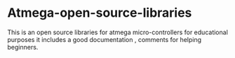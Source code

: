 # Atmega-open-source-libraries
This is an open source libraries for atmega micro-controllers for educational purposes it includes a good documentation , comments for helping beginners.
